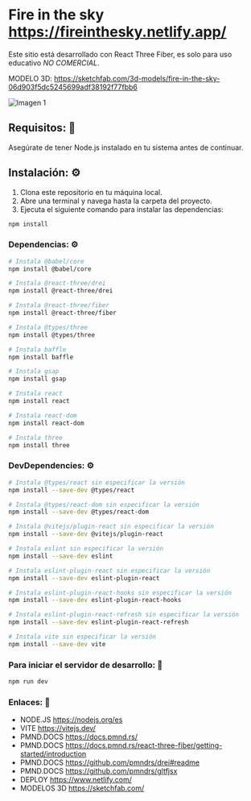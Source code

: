 # Fire in the sky https://fireinthesky.netlify.app/
Este sitio está desarrollado con React Three Fiber, es solo para uso educativo *NO COMERCIAL*.

MODELO 3D: https://sketchfab.com/3d-models/fire-in-the-sky-06d903f5dc5245699adf38192f77fbb6

![Imagen 1](https://github.com/srpollin1/fire-in-the-sky/blob/main/preview.gif)

## Requisitos: 📝

Asegúrate de tener Node.js instalado en tu sistema antes de continuar.

## Instalación: ⚙️

1. Clona este repositorio en tu máquina local.
2. Abre una terminal y navega hasta la carpeta del proyecto.
3. Ejecuta el siguiente comando para instalar las dependencias:

```bash
npm install
```

### Dependencias: ⚙️

```bash
# Instala @babel/core
npm install @babel/core

# Instala @react-three/drei
npm install @react-three/drei

# Instala @react-three/fiber
npm install @react-three/fiber

# Instala @types/three
npm install @types/three

# Instala baffle
npm install baffle

# Instala gsap
npm install gsap

# Instala react
npm install react

# Instala react-dom
npm install react-dom

# Instala three
npm install three

```

### DevDependencies: ⚙️

```bash
# Instala @types/react sin especificar la versión
npm install --save-dev @types/react

# Instala @types/react-dom sin especificar la versión
npm install --save-dev @types/react-dom

# Instala @vitejs/plugin-react sin especificar la versión
npm install --save-dev @vitejs/plugin-react

# Instala eslint sin especificar la versión
npm install --save-dev eslint

# Instala eslint-plugin-react sin especificar la versión
npm install --save-dev eslint-plugin-react

# Instala eslint-plugin-react-hooks sin especificar la versión
npm install --save-dev eslint-plugin-react-hooks

# Instala eslint-plugin-react-refresh sin especificar la versión
npm install --save-dev eslint-plugin-react-refresh

# Instala vite sin especificar la versión
npm install --save-dev vite

```

### Para iniciar el servidor de desarrollo: 🚀
```bash
npm run dev
```

### Enlaces: 🔗
- NODE.JS  https://nodejs.org/es
- VITE  https://vitejs.dev/
- PMND.DOCS  https://docs.pmnd.rs/
- PMND.DOCS  https://docs.pmnd.rs/react-three-fiber/getting-started/introduction
- PMND.DOCS  https://github.com/pmndrs/drei#readme
- PMND.DOCS  https://github.com/pmndrs/gltfjsx
- DEPLOY   https://www.netlify.com/
- MODELOS 3D   https://sketchfab.com/


